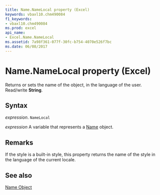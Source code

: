 ```yaml
---
title: Name.NameLocal property (Excel)
keywords: vbaxl10.chm490084
f1_keywords:
- vbaxl10.chm490084
ms.prod: excel
api_name:
- Excel.Name.NameLocal
ms.assetid: 7a98f361-077f-30fc-b754-4070e526f7bc
ms.date: 06/08/2017
---
```



# Name.NameLocal property (Excel)

Returns or sets the name of the object, in the language of the user. Read/write  **String**.


## Syntax

_expression_. `NameLocal`

_expression_ A variable that represents a [Name](Excel.Name.md) object.


## Remarks

If the style is a built-in style, this property returns the name of the style in the language of the current locale.


## See also


[Name Object](Excel.Name.md)

